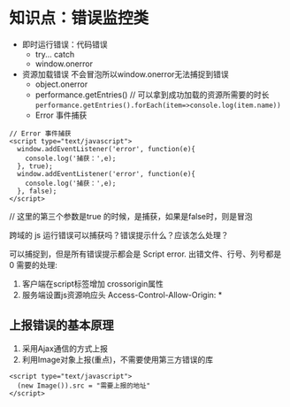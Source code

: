# 知识点：错误监控类
- 即时运行错误：代码错误
  - try... catch
  - window.onerror
- 资源加载错误
  不会冒泡所以window.onerror无法捕捉到错误
  - object.onerror
  - performance.getEntries() // 可以拿到成功加载的资源所需要的时长
  `performance.getEntries().forEach(item=>console.log(item.name))`
  - Error 事件捕获

```
// Error 事件捕获
<script type="text/javascript">
  window.addEventListener('error', function(e){
    console.log('捕获：',e);
  }, true);
  window.addEventListener('error', function(e){
    console.log('捕获：',e);
  }, false);
</script>
```
// 这里的第三个参数是true 的时候，是捕获，如果是false时，则是冒泡
   
跨域的 js 运行错误可以捕获吗？错误提示什么？应该怎么处理？

可以捕捉到，但是所有错误提示都会是 Script error. 出错文件、行号、列号都是 0
需要的处理:
1. 客户端在script标签增加 crossorigin属性
2. 服务端设置js资源响应头 Access-Control-Allow-Origin: *

## 上报错误的基本原理
1. 采用Ajax通信的方式上报
2. 利用Image对象上报(重点)，不需要使用第三方错误的库
```
<script type="text/javascript">
  (new Image()).src = "需要上报的地址"
</script>
```